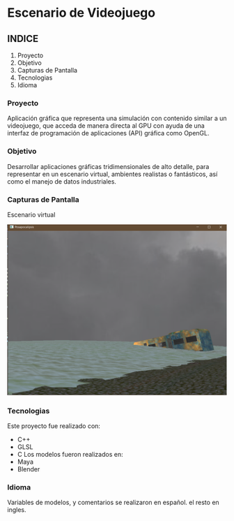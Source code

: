 # Escenario de Videojuego 
## INDICE

1. Proyecto
2. Objetivo
3. Capturas de Pantalla
4. Tecnologias 
5. Idioma


### Proyecto

Aplicación gráfica que representa una simulación con contenido similar a un videojuego, que acceda de manera directa al GPU con
ayuda de una interfaz de programación de aplicaciones (API) gráfica como OpenGL.


### Objetivo

Desarrollar aplicaciones gráficas tridimensionales de alto detalle, para representar
en un escenario virtual, ambientes realistas o fantásticos, así como el manejo de datos industriales.

### Capturas de Pantalla
Escenario virtual

![Escenario virtual](imagenes/screenshot1.png)

### Tecnologias
Este proyecto fue realizado con:
* C++
* GLSL
* C 
Los modelos fueron realizados en:
* Maya
* Blender

### Idioma
Variables de modelos, y comentarios se realizaron en español. el resto en ingles.
